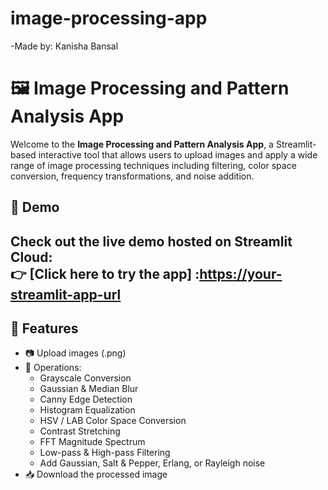 # image-processing-app
-Made by: Kanisha Bansal

# 🖼️ Image Processing and Pattern Analysis App

Welcome to the **Image Processing and Pattern Analysis App**, a Streamlit-based interactive tool that allows users to upload images and apply a wide range of image processing techniques including filtering, color space conversion, frequency transformations, and noise addition.

## 🚀 Demo

Check out the live demo hosted on **Streamlit Cloud**:  
👉 [Click here to try the app] :[https://your-streamlit-app-url](https://image-processing-app-tuycobkigejjdz9xxabtfi.streamlit.app/) 
---

## 📂 Features

- 📷 Upload images (.png)
- 🎨 Operations:
  - Grayscale Conversion
  - Gaussian & Median Blur
  - Canny Edge Detection
  - Histogram Equalization
  - HSV / LAB Color Space Conversion
  - Contrast Stretching
  - FFT Magnitude Spectrum
  - Low-pass & High-pass Filtering
  - Add Gaussian, Salt & Pepper, Erlang, or Rayleigh noise
- 📥 Download the processed image

